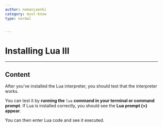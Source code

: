 ```yaml
---
author: nemanjaenki
category: must-know
type: normal


---
```


# Installing Lua III

---

## Content

After you've installed the Lua interpreter, you should test that the interpreter works. 

You can test it by **running the** `lua` **command in your terminal or command prompt**. If Lua is installed correctly, you should see the **Lua prompt (>) appear**. 

You can then enter Lua code and see it executed.


